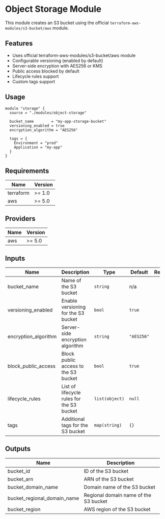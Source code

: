 # Object Storage Module

This module creates an S3 bucket using the official `terraform-aws-modules/s3-bucket/aws` module.

## Features

- Uses official terraform-aws-modules/s3-bucket/aws module
- Configurable versioning (enabled by default)
- Server-side encryption with AES256 or KMS
- Public access blocked by default
- Lifecycle rules support
- Custom tags support

## Usage

```hcl
module "storage" {
  source = "./modules/object-storage"
  
  bucket_name        = "my-app-storage-bucket"
  versioning_enabled = true
  encryption_algorithm = "AES256"
  
  tags = {
    Environment = "prod"
    Application = "my-app"
  }
}
```

## Requirements

| Name | Version |
|------|---------|
| terraform | >= 1.0 |
| aws | >= 5.0 |

## Providers

| Name | Version |
|------|---------|
| aws | >= 5.0 |

## Inputs

| Name | Description | Type | Default | Required |
|------|-------------|------|---------|:--------:|
| bucket_name | Name of the S3 bucket | `string` | n/a | yes |
| versioning_enabled | Enable versioning for the S3 bucket | `bool` | `true` | no |
| encryption_algorithm | Server-side encryption algorithm | `string` | `"AES256"` | no |
| block_public_access | Block public access to the S3 bucket | `bool` | `true` | no |
| lifecycle_rules | List of lifecycle rules for the S3 bucket | `list(object)` | `null` | no |
| tags | Additional tags for the S3 bucket | `map(string)` | `{}` | no |

## Outputs

| Name | Description |
|------|-------------|
| bucket_id | ID of the S3 bucket |
| bucket_arn | ARN of the S3 bucket |
| bucket_domain_name | Domain name of the S3 bucket |
| bucket_regional_domain_name | Regional domain name of the S3 bucket |
| bucket_region | AWS region of the S3 bucket |
